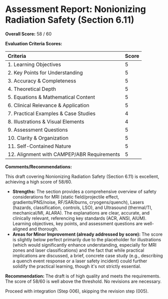 # Assessment Report: Nonionizing Radiation Safety (Section 6.11)

**Overall Score:** 58 / 60

**Evaluation Criteria Scores:**

| Criteria                             | Score |
| :----------------------------------- | :---- |
| 1. Learning Objectives           | 5     |
| 2. Key Points for Understanding  | 5     |
| 3. Accuracy & Completeness       | 5     |
| 4. Theoretical Depth             | 5     |
| 5. Equations & Mathematical Content| 5     |
| 6. Clinical Relevance & Application| 5     |
| 7. Practical Examples & Case Studies | 4     |
| 8. Illustrations & Visual Elements | 4     |
| 9. Assessment Questions          | 5     |
| 10. Clarity & Organization        | 5     |
| 11. Self-Contained Nature         | 5     |
| 12. Alignment with CAMPEP/ABR Requirements | 5     |

**Comments/Recommendations:**

This draft covering Nonionizing Radiation Safety (Section 6.11) is excellent, achieving a high score of 58/60.

*   **Strengths:** The section provides a comprehensive overview of safety considerations for MRI (static field/projectile effect, gradients/PNS/noise, RF/SAR/burns, cryogens/quench), Lasers (hazards, classification, controls, LSO), and Ultrasound (thermal/TI, mechanical/MI, ALARA). The explanations are clear, accurate, and clinically relevant, referencing key standards (ACR, ANSI, AIUM). Learning objectives, key points, and assessment questions are well-aligned and thorough.
*   **Areas for Minor Improvement (already addressed by score):** The score is slightly below perfect primarily due to the placeholder for illustrations (which would significantly enhance understanding, especially for MRI zones and laser classifications) and the fact that while practical implications are discussed, a brief, concrete case study (e.g., describing a quench event response or a laser safety incident) could further solidify the practical learning, though it's not strictly essential.

**Recommendation:**
The draft is of high quality and meets the requirements. The score of 58/60 is well above the threshold. No revisions are necessary.

Proceed with integration (Step 006), skipping the revision step (005).
